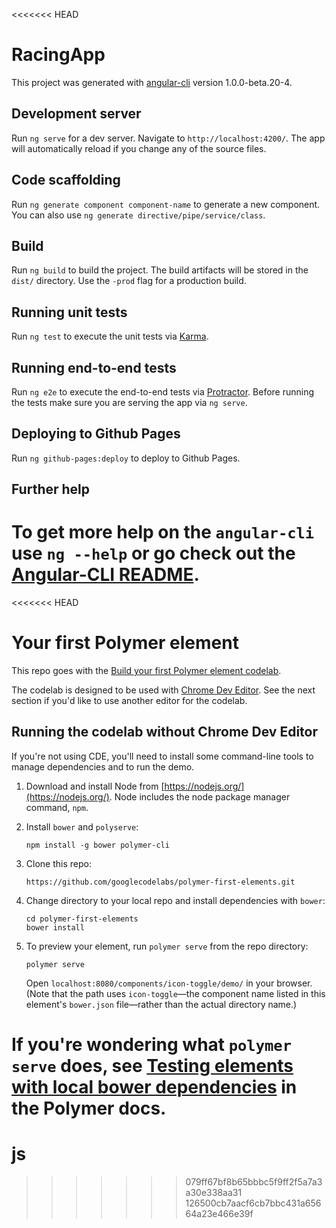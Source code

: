 <<<<<<< HEAD
# RacingApp

This project was generated with [angular-cli](https://github.com/angular/angular-cli) version 1.0.0-beta.20-4.

## Development server
Run `ng serve` for a dev server. Navigate to `http://localhost:4200/`. The app will automatically reload if you change any of the source files.

## Code scaffolding

Run `ng generate component component-name` to generate a new component. You can also use `ng generate directive/pipe/service/class`.

## Build

Run `ng build` to build the project. The build artifacts will be stored in the `dist/` directory. Use the `-prod` flag for a production build.

## Running unit tests

Run `ng test` to execute the unit tests via [Karma](https://karma-runner.github.io).

## Running end-to-end tests

Run `ng e2e` to execute the end-to-end tests via [Protractor](http://www.protractortest.org/).
Before running the tests make sure you are serving the app via `ng serve`.

## Deploying to Github Pages

Run `ng github-pages:deploy` to deploy to Github Pages.

## Further help

To get more help on the `angular-cli` use `ng --help` or go check out the [Angular-CLI README](https://github.com/angular/angular-cli/blob/master/README.md).
=======
<<<<<<< HEAD
# Your first Polymer element

This repo goes with the [Build your first Polymer element codelab](http://www.code-labs.io/codelabs/polymer-first-elements/).

The codelab is designed to be used with [Chrome Dev Editor](https://chrome.google.com/webstore/detail/chrome-dev-editor-develop/pnoffddplpippgcfjdhbmhkofpnaalpg?hl=en).
See the next section if you'd like to use another editor for the codelab.

## Running the codelab without Chrome Dev Editor

If you're not using CDE, you'll need to install some command-line tools to manage
dependencies and to run the demo.

1.  Download and install Node from [https://nodejs.org/](https://nodejs.org/). Node includes the node package manager command, `npm`.

2.  Install `bower` and `polyserve`:

        npm install -g bower polymer-cli

3.  Clone this repo:

        https://github.com/googlecodelabs/polymer-first-elements.git
        
4.  Change directory to your local repo and install dependencies with `bower`:

        cd polymer-first-elements
        bower install
        
5.  To preview your element, run `polymer serve` from the repo directory:

        polymer serve
        
    Open `localhost:8080/components/icon-toggle/demo/` in your browser. (Note that the path uses `icon-toggle`—the 
    component name listed in this element's `bower.json` file—rather than the actual directory name.) 
    
If you're wondering what `polymer serve` does, see [Testing elements with local bower dependencies](https://www.polymer-project.org/1.0/docs/start/reusableelements.html#local-dependencies) 
in the Polymer docs. 
=======
# js
>>>>>>> 079ff67bf8b65bbbc5f9ff2f5a7a3a30e338aa31
>>>>>>> 126500cb7aacf6cb7bbc431a65664a23e466e39f
